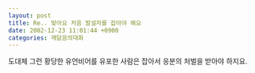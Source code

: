```yaml
---
layout: post
title: Re.. 맞아요 처음 발설자를 잡아야 해요
date: 2002-12-23 11:01:44 +0900
categories: 깨달음의대화
---
```

도대체 그런 황당한 유언비어를 유포한 사람은 잡아서 응분의 처벌을 받아야 하지요.